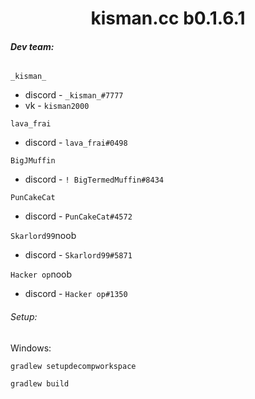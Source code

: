 <h1 align="center">kisman.cc b0.1.6.1</h1>

###### **Dev team:**
`_kisman_` 
- discord - `_kisman_#7777`
- vk - `kisman2000`

`lava_frai`
- discord - `lava_frai#0498`

`BigJMuffin`
- discord - `! BigTermedMuffin#8434`

`PunCakeCat`
- discord - `PunCakeCat#4572` 

`Skarlord99`noob
- discord - `Skarlord99#5871`

`Hacker op`noob
- discord - `Hacker op#1350`
###### Setup:
Windows:

`gradlew setupdecompworkspace`

`gradlew build`
